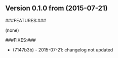 ## Version 0.1.0 from  (2015-07-21)

###FEATURES:###

  (none)

###FIXES:###

- (7147b3b) - 2015-07-21:  changelog not updated 

